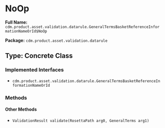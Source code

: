 # NoOp

**Full Name:** `cdm.product.asset.validation.datarule.GeneralTermsBasketReferenceInformationNameOrId$NoOp`

**Package:** `cdm.product.asset.validation.datarule`

## Type: Concrete Class

### Implemented Interfaces

- `cdm.product.asset.validation.datarule.GeneralTermsBasketReferenceInformationNameOrId`

### Methods

#### Other Methods

- `ValidationResult validate(RosettaPath arg0, GeneralTerms arg1)`

